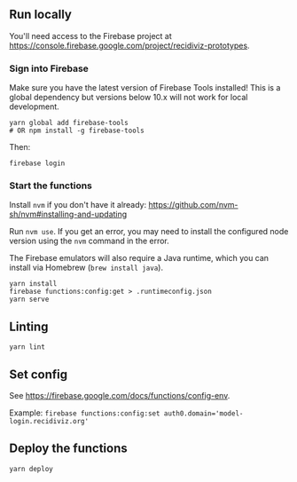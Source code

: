## Run locally

You'll need access to the Firebase project at https://console.firebase.google.com/project/recidiviz-prototypes.

### Sign into Firebase

Make sure you have the latest version of Firebase Tools installed! This is a global dependency but versions below 10.x will not work for local development.

```
yarn global add firebase-tools
# OR npm install -g firebase-tools
```

Then:

```
firebase login
```

### Start the functions

Install `nvm` if you don't have it already: https://github.com/nvm-sh/nvm#installing-and-updating

Run `nvm use`. If you get an error, you may need to install the configured node version using the `nvm` command in the
error.

The Firebase emulators will also require a Java runtime, which you can install via Homebrew (`brew install java`).

```
yarn install
firebase functions:config:get > .runtimeconfig.json
yarn serve
```

## Linting

```
yarn lint
```

## Set config

See https://firebase.google.com/docs/functions/config-env.

Example: `firebase functions:config:set auth0.domain='model-login.recidiviz.org'`

## Deploy the functions

```
yarn deploy
```
